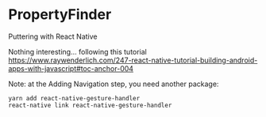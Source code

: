 # PropertyFinder
Puttering with React Native 

Nothing interesting... following this tutorial https://www.raywenderlich.com/247-react-native-tutorial-building-android-apps-with-javascript#toc-anchor-004

Note: at the Adding Navigation step, you need another package:

```
yarn add react-native-gesture-handler
react-native link react-native-gesture-handler
```
